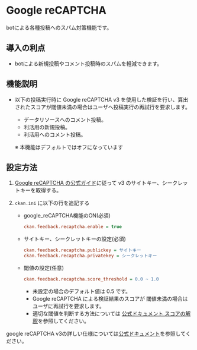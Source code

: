 # Google reCAPTCHA

botによる各種投稿へのスパム対策機能です。

## 導入の利点

* botによる新規投稿やコメント投稿時のスパムを軽減できます。

## 機能説明

* 以下の投稿実行時に Google reCAPTCHA v3 を使用した検証を行い、算出されたスコアが閾値未満の場合はユーザへ投稿実行の再試行を要求します。
    * データリソースへのコメント投稿。
    * 利活用の新規投稿。
    * 利活用へのコメント投稿。

    ※ 本機能はデフォルトではオフになっています

## 設定方法

1. [Google reCAPTCHA の公式ガイド](https://developers.google.com/recaptcha/intro?hl=ja)に従って v3 のサイトキー、シークレットキーを取得する。

2. `ckan.ini` に以下の行を追記する

    * google_reCAPTCHA機能のON(必須)

        ```ini
        ckan.feedback.recaptcha.enable = true
        ```

    * サイトキー、シークレットキーの設定(必須)

        ```ini
        ckan.feedback.recaptcha.publickey = サイトキー
        ckan.feedback.recaptcha.privatekey = シークレットキー
        ```

    * 閾値の設定(任意)

        ```ini
        ckan.feedback.recaptcha.score_threshold = 0.0 ~ 1.0
        ```

        * 未設定の場合のデフォルト値は 0.5 です。
        * Google reCAPTCHA による検証結果のスコアが 閾値未満の場合はユーザに再試行を要求します。
        * 適切な閾値を判断する方法については [公式ドキュメント スコアの解釈](https://developers.google.com/recaptcha/docs/v3?hl=ja#interpreting_the_score)を参照してください。 

google reCAPTCHA v3の詳しい仕様については[公式ドキュメント](https://developers.google.com/recaptcha/docs/v3?hl=ja)を参照してください。